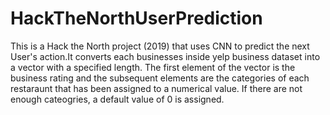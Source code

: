 # HackTheNorthUserPrediction
This is a Hack the North project (2019) that uses CNN to predict the next User's action.It converts each businesses inside yelp business dataset into a vector with a specified length.
The first element of the vector is the business rating and the subsequent elements are the categories of each restaraunt that has been assigned to a numerical value. If there are not enough cateogries, a default value of 0 is assigned.

